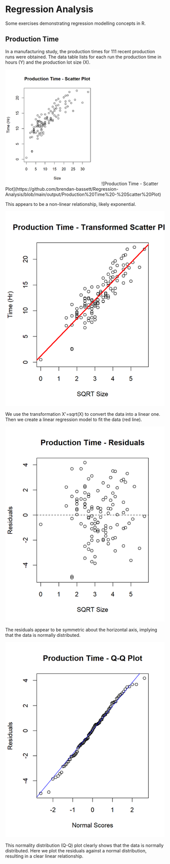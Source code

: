# Regression Analysis

Some exercises demonstrating regression modelling concepts in R.

## Production Time

In a manufacturing study, the production times for 111 recent production runs were obtained. 
The data table lists for each run the production time in hours (Y) and the production lot size (X).

<img src="https://github.com/brendan-bassett/Regression-Analysis/blob/main/output/Production%20Time%20-%20Scatter%20Plot" alt="Production Time" width="300"/>
![Production Time - Scatter Plot](https://github.com/brendan-bassett/Regression-Analysis/blob/main/output/Production%20Time%20-%20Scatter%20Plot)

This appears to be a non-linear relationship, likely exponential. 

![Production Time - Transformed Scatter Plot](https://github.com/brendan-bassett/Regression-Analysis/blob/main/output/Production%20Time%20-%20Transformed%20Scatter%20Plot)

We use the transformation X'=sqrt(X) to convert the data into a linear one. Then we create a linear
regression model to fit the data (red line).

![Production Time - Residuals](https://github.com/brendan-bassett/Regression-Analysis/blob/main/output/Production%20Time%20-%20Residuals)

The residuals appear to be symmetric about the horizontal axis, implying that the data is normally distributed.

![Production Time - Normality Distribution \(Q-Q\) Plot](https://github.com/brendan-bassett/Regression-Analysis/blob/main/output/Production%20Time%20-%20Q-Q%20Plot)

This normality distribution (Q-Q) plot clearly shows that the data is normally distributed. Here we plot the 
residuals against a normal distribution, resulting in a clear linear relationship.